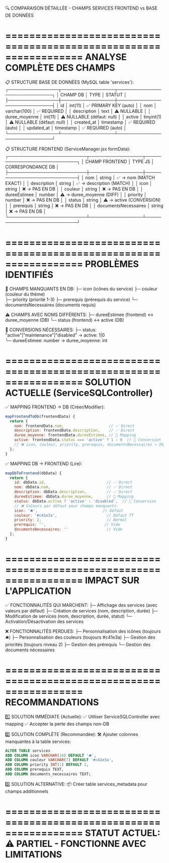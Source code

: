 🔍 COMPARAISON DÉTAILLÉE - CHAMPS SERVICES FRONTEND vs BASE DE DONNÉES

=================================================================
ANALYSE COMPLÈTE DES CHAMPS
=================================================================

📋 STRUCTURE BASE DE DONNÉES (MySQL table 'services'):
┌────────────────┬─────────────────┬─────────────────────────────┐
│ CHAMP DB       │ TYPE           │ STATUT                      │
├────────────────┼─────────────────┼─────────────────────────────┤
│ id             │ int(11)        │ ✅ PRIMARY KEY (auto)       │
│ nom            │ varchar(100)   │ ✅ REQUIRED                 │
│ description    │ text           │ ⚠️  NULLABLE                │
│ duree_moyenne  │ int(11)        │ ⚠️  NULLABLE (défaut: null) │
│ active         │ tinyint(1)     │ ⚠️  NULLABLE (défaut: null) │
│ created_at     │ timestamp      │ ✅ REQUIRED (auto)          │
│ updated_at     │ timestamp      │ ✅ REQUIRED (auto)          │
└────────────────┴─────────────────┴─────────────────────────────┘

📋 STRUCTURE FRONTEND (ServiceManager.jsx formData):
┌─────────────────────────┬─────────────────┬────────────────────────────┐
│ CHAMP FRONTEND          │ TYPE JS         │ CORRESPONDANCE DB          │
├─────────────────────────┼─────────────────┼────────────────────────────┤
│ nom                     │ string          │ ✅ → nom (MATCH EXACT)     │
│ description             │ string          │ ✅ → description (MATCH)   │
│ icon                    │ string          │ ❌ → PAS EN DB             │
│ couleur                 │ string          │ ❌ → PAS EN DB             │
│ dureeEstimee           │ number          │ ⚠️  → duree_moyenne (DIFF)  │
│ priority                │ number          │ ❌ → PAS EN DB             │
│ status                  │ string          │ ⚠️  → active (CONVERSION)  │
│ prerequis               │ string          │ ❌ → PAS EN DB             │
│ documentsNecessaires    │ string          │ ❌ → PAS EN DB             │
└─────────────────────────┴─────────────────┴────────────────────────────┘

=================================================================
PROBLÈMES IDENTIFIÉS
=================================================================

🚨 CHAMPS MANQUANTS EN DB:
├─ icon (icônes du service)
├─ couleur (couleur du thème)  
├─ priority (priorité 1-3)
├─ prerequis (prérequis du service)
└─ documentsNecessaires (documents requis)

⚠️  CHAMPS AVEC NOMS DIFFÉRENTS:
├─ dureeEstimee (frontend) ↔ duree_moyenne (DB)
└─ status (frontend) ↔ active (DB)

🔄 CONVERSIONS NÉCESSAIRES:
├─ status: "active"|"maintenance"|"disabled" → active: 1|0  
└─ dureeEstimee: number → duree_moyenne: int

=================================================================
SOLUTION ACTUELLE (ServiceSQLController)
=================================================================

✅ MAPPING FRONTEND → DB (Créer/Modifier):
```javascript
mapFrontendToDb(frontendData) {
  return {
    nom: frontendData.nom,                    // ✅ Direct
    description: frontendData.description,    // ✅ Direct  
    duree_moyenne: frontendData.dureeEstimee, // 🔄 Mapping
    active: frontendData.status === 'active' ? 1 : 0  // 🔄 Conversion
    // ❌ icon, couleur, priority, prerequis, documentsNecessaires → IGNORÉS
  };
}
```

✅ MAPPING DB → FRONTEND (Lire):
```javascript
mapDbToFrontend(dbData) {
  return {
    id: dbData.id,                           // ✅ Direct
    nom: dbData.nom,                         // ✅ Direct
    description: dbData.description,         // ✅ Direct
    dureeEstimee: dbData.duree_moyenne,      // 🔄 Mapping
    status: dbData.active ? 'active' : 'disabled',  // 🔄 Conversion
    // ❌ Valeurs par défaut pour champs manquants:
    icon: '🛎️',                             // Défaut
    couleur: '#c41e3a',                      // Défaut TT
    priority: 2,                             // Normal
    prerequis: '',                          // Vide
    documentsNecessaires: ''                 // Vide
  };
}
```

=================================================================
IMPACT SUR L'APPLICATION
=================================================================

✅ FONCTIONNALITÉS QUI MARCHENT:
├─ Affichage des services (avec valeurs par défaut)
├─ Création de services (nom, description, durée)
├─ Modification de services (nom, description, durée, statut)
└─ Activation/Désactivation des services

❌ FONCTIONNALITÉS PERDUES:
├─ Personnalisation des icônes (toujours 🛎️)
├─ Personnalisation des couleurs (toujours #c41e3a)
├─ Gestion des priorités (toujours niveau 2)
├─ Gestion des prérequis 
└─ Gestion des documents nécessaires

=================================================================
RECOMMANDATIONS
=================================================================

1️⃣ SOLUTION IMMÉDIATE (Actuelle):
   ✅ Utiliser ServiceSQLController avec mapping
   ✅ Accepter la perte des champs non-DB
   
2️⃣ SOLUTION COMPLÈTE (Recommandée):
   🛠️  Ajouter colonnes manquantes à la table services:
   ```sql
   ALTER TABLE services 
   ADD COLUMN icon VARCHAR(10) DEFAULT '🛎️',
   ADD COLUMN couleur VARCHAR(7) DEFAULT '#c41e3a',
   ADD COLUMN priority INT(1) DEFAULT 2,
   ADD COLUMN prerequis TEXT,
   ADD COLUMN documents_necessaires TEXT;
   ```

3️⃣ SOLUTION ALTERNATIVE:
   📦 Créer table services_metadata pour champs additionnels

=================================================================
STATUT ACTUEL: ⚠️  PARTIEL - FONCTIONNE AVEC LIMITATIONS
================================================================= 
